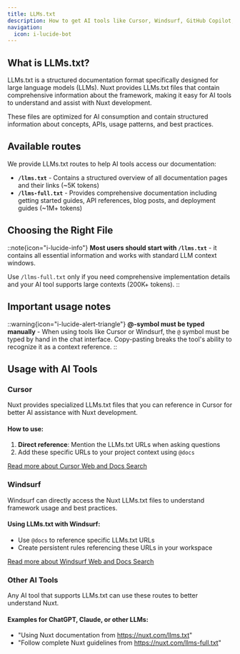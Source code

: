 ```yaml
---
title: LLMs.txt
description: How to get AI tools like Cursor, Windsurf, GitHub Copilot, ChatGPT, and Claude to understand Nuxt concepts, APIs, and best practices.
navigation:
  icon: i-lucide-bot
---
```


## What is LLMs.txt?

LLMs.txt is a structured documentation format specifically designed for large language models (LLMs). Nuxt provides LLMs.txt files that contain comprehensive information about the framework, making it easy for AI tools to understand and assist with Nuxt development.

These files are optimized for AI consumption and contain structured information about concepts, APIs, usage patterns, and best practices.

## Available routes

We provide LLMs.txt routes to help AI tools access our documentation:

- **`/llms.txt`** - Contains a structured overview of all documentation pages and their links (~5K tokens)
- **`/llms-full.txt`** - Provides comprehensive documentation including getting started guides, API references, blog posts, and deployment guides (~1M+ tokens)

## Choosing the Right File

::note{icon="i-lucide-info"}
**Most users should start with `/llms.txt`** - it contains all essential information and works with standard LLM context windows.

Use `/llms-full.txt` only if you need comprehensive implementation details and your AI tool supports large contexts (200K+ tokens).
::

## Important usage notes

::warning{icon="i-lucide-alert-triangle"}
**@-symbol must be typed manually** - When using tools like Cursor or Windsurf, the `@` symbol must be typed by hand in the chat interface. Copy-pasting breaks the tool's ability to recognize it as a context reference.
::

## Usage with AI Tools

### Cursor

Nuxt provides specialized LLMs.txt files that you can reference in Cursor for better AI assistance with Nuxt development.

#### How to use:

1. **Direct reference**: Mention the LLMs.txt URLs when asking questions
2. Add these specific URLs to your project context using `@docs`

[Read more about Cursor Web and Docs Search](https://docs.cursor.com/en/context/@-symbols/@-docs)

### Windsurf

Windsurf can directly access the Nuxt LLMs.txt files to understand framework usage and best practices.

#### Using LLMs.txt with Windsurf:

- Use `@docs` to reference specific LLMs.txt URLs
- Create persistent rules referencing these URLs in your workspace

[Read more about Windsurf Web and Docs Search](https://docs.windsurf.com/windsurf/cascade/web-search)

### Other AI Tools

Any AI tool that supports LLMs.txt can use these routes to better understand Nuxt.

#### Examples for ChatGPT, Claude, or other LLMs:

- "Using Nuxt documentation from https://nuxt.com/llms.txt"
- "Follow complete Nuxt guidelines from https://nuxt.com/llms-full.txt"

